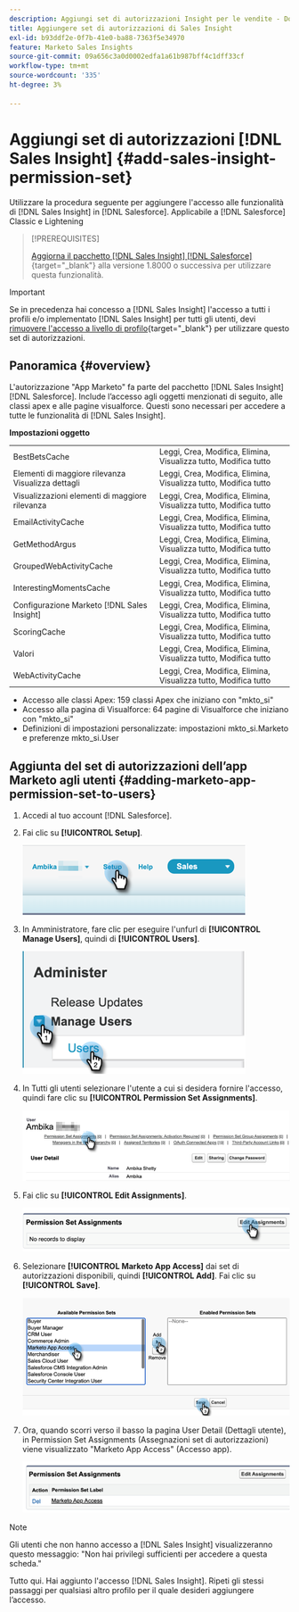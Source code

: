 ```yaml
---
description: Aggiungi set di autorizzazioni Insight per le vendite - Documentazione Marketo - Documentazione del prodotto
title: Aggiungere set di autorizzazioni di Sales Insight
exl-id: b93ddf2e-0f7b-41e0-ba88-7363f5e34970
feature: Marketo Sales Insights
source-git-commit: 09a656c3a0d0002edfa1a61b987bff4c1dff33cf
workflow-type: tm+mt
source-wordcount: '335'
ht-degree: 3%

---
```


# Aggiungi set di autorizzazioni [!DNL Sales Insight] {#add-sales-insight-permission-set}

Utilizzare la procedura seguente per aggiungere l&#39;accesso alle funzionalità di [!DNL Sales Insight] in [!DNL Salesforce]. Applicabile a [!DNL Salesforce] Classic e Lightening

>[!PREREQUISITES]
>
>[Aggiorna il pacchetto [!DNL Sales Insight] [!DNL Salesforce]](/help/marketo/product-docs/marketo-sales-insight/msi-for-salesforce/upgrading/upgrading-your-msi-package.md){target="_blank"} alla versione 1.8000 o successiva per utilizzare questa funzionalità.

>[!IMPORTANT]
>
>Se in precedenza hai concesso a [!DNL Sales Insight] l&#39;accesso a tutti i profili e/o implementato [!DNL Sales Insight] per tutti gli utenti, devi [rimuovere l&#39;accesso a livello di profilo](/help/marketo/product-docs/marketo-sales-insight/msi-for-salesforce/configuration/remove-sales-insight-access.md){target="_blank"} per utilizzare questo set di autorizzazioni.

## Panoramica {#overview}

L&#39;autorizzazione &quot;App Marketo&quot; fa parte del pacchetto [!DNL Sales Insight] [!DNL Salesforce]. Include l’accesso agli oggetti menzionati di seguito, alle classi apex e alle pagine visualforce. Questi sono necessari per accedere a tutte le funzionalità di [!DNL Sales Insight].

**Impostazioni oggetto**

<table>
 <tbody>
 <tr>
   <td>BestBetsCache</td>
   <td>Leggi, Crea, Modifica, Elimina, Visualizza tutto, Modifica tutto</td>
  </tr>
  <tr>
   <td>Elementi di maggiore rilevanza Visualizza dettagli</td>
   <td>Leggi, Crea, Modifica, Elimina, Visualizza tutto, Modifica tutto</td>
  </tr>
  <tr>
   <td>Visualizzazioni elementi di maggiore rilevanza</td>
   <td>Leggi, Crea, Modifica, Elimina, Visualizza tutto, Modifica tutto</td>
  </tr>
  <tr>
   <td>EmailActivityCache</td>
   <td>Leggi, Crea, Modifica, Elimina, Visualizza tutto, Modifica tutto</td>
  </tr>
  <tr>
   <td>GetMethodArgus</td>
   <td>Leggi, Crea, Modifica, Elimina, Visualizza tutto, Modifica tutto</td>
  </tr>
  <tr>
   <td>GroupedWebActivityCache</td>
   <td>Leggi, Crea, Modifica, Elimina, Visualizza tutto, Modifica tutto</td>
  </tr>
  <tr>
   <td>InterestingMomentsCache</td>
   <td>Leggi, Crea, Modifica, Elimina, Visualizza tutto, Modifica tutto</td>
  </tr>
  <tr>
   <td>Configurazione Marketo [!DNL Sales Insight]</td>
   <td>Leggi, Crea, Modifica, Elimina, Visualizza tutto, Modifica tutto</td>
  </tr>
  <tr>
   <td>ScoringCache</td>
   <td>Leggi, Crea, Modifica, Elimina, Visualizza tutto, Modifica tutto</td>
  </tr>
  <tr>
   <td>Valori</td>
   <td>Leggi, Crea, Modifica, Elimina, Visualizza tutto, Modifica tutto</td>
  </tr>
  <tr>
   <td>WebActivityCache</td>
   <td>Leggi, Crea, Modifica, Elimina, Visualizza tutto, Modifica tutto</td>
  </tr>
 </tbody>
</table>

* Accesso alle classi Apex: 159 classi Apex che iniziano con &quot;mkto_si&quot;
* Accesso alla pagina di Visualforce: 64 pagine di Visualforce che iniziano con &quot;mkto_si&quot;
* Definizioni di impostazioni personalizzate: impostazioni mkto_si.Marketo e preferenze mkto_si.User

## Aggiunta del set di autorizzazioni dell’app Marketo agli utenti {#adding-marketo-app-permission-set-to-users}

1. Accedi al tuo account [!DNL Salesforce].

1. Fai clic su **[!UICONTROL Setup]**.

   ![](assets/add-sales-insight-permission-set-1.png)

1. In Amministratore, fare clic per eseguire l&#39;unfurl di **[!UICONTROL Manage Users]**, quindi di **[!UICONTROL Users]**.

   ![](assets/add-sales-insight-permission-set-2.png)

1. In Tutti gli utenti selezionare l&#39;utente a cui si desidera fornire l&#39;accesso, quindi fare clic su **[!UICONTROL Permission Set Assignments]**.

   ![](assets/add-sales-insight-permission-set-3.png)

1. Fai clic su **[!UICONTROL Edit Assignments]**.

   ![](assets/add-sales-insight-permission-set-4.png)

1. Selezionare **[!UICONTROL Marketo App Access]** dai set di autorizzazioni disponibili, quindi **[!UICONTROL Add]**. Fai clic su **[!UICONTROL Save]**.

   ![](assets/add-sales-insight-permission-set-5.png)

1. Ora, quando scorri verso il basso la pagina User Detail (Dettagli utente), in Permission Set Assignments (Assegnazioni set di autorizzazioni) viene visualizzato &quot;Marketo App Access&quot; (Accesso app).

   ![](assets/add-sales-insight-permission-set-6.png)

>[!NOTE]
>
>Gli utenti che non hanno accesso a [!DNL Sales Insight] visualizzeranno questo messaggio: &quot;Non hai privilegi sufficienti per accedere a questa scheda.&quot;

Tutto qui. Hai aggiunto l&#39;accesso [!DNL Sales Insight]. Ripeti gli stessi passaggi per qualsiasi altro profilo per il quale desideri aggiungere l’accesso.
